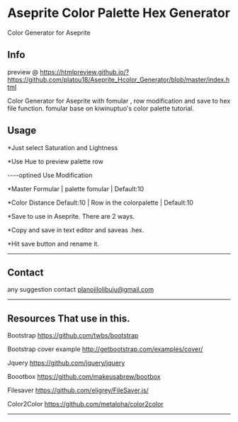 # Aseprite Color Palette Hex Generator
Color Generator for Aseprite 

Info
-----
preview @ https://htmlpreview.github.io/?https://github.com/platou18/Aseprite_Hcolor_Generator/blob/master/index.html

Color Generator for Aseprite with fomular , row modification and save to hex file function. fomular base on kiwinuptuo's color palette tutorial.


Usage
----

*Just select Saturation and Lightness 

*Use Hue to preview palette row

----optined Use  Modification

*Master Formular | palette fomular | Default:10

*Color Distance Default:10 | Row in the colorpalette | Default:10

*Save to use in Aseprite. There are 2 ways.

*Copy and save in text editor and saveas .hex.

*Hit save button and rename it.

----

Contact
----

any suggestion contact planoiilolibuju@gmail.com

----
Resources That use in this.
----

Bootstrap https://github.com/twbs/bootstrap

Bootstrap cover example http://getbootstrap.com/examples/cover/

Jquery https://github.com/jquery/jquery

Boootbox https://github.com/makeusabrew/bootbox

Filesaver https://github.com/eligrey/FileSaver.js/

Color2Color https://github.com/metaloha/color2color

----
